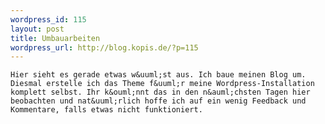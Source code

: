 ```yaml
--- 
wordpress_id: 115
layout: post
title: Umbauarbeiten
wordpress_url: http://blog.kopis.de/?p=115
---
```


    Hier sieht es gerade etwas w&uuml;st aus. Ich baue meinen Blog um. Diesmal erstelle ich das Theme f&uuml;r meine Wordpress-Installation komplett selbst. Ihr k&ouml;nnt das in den n&auml;chsten Tagen hier beobachten und nat&uuml;rlich hoffe ich auf ein wenig Feedback und Kommentare, falls etwas nicht funktioniert.
  
